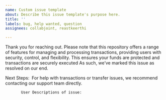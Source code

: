 ```yaml
---
name: Custom issue template
about: Describe this issue template's purpose here.
title: ''
labels: bug, help wanted, question
assignees: collabjoint, reastkeerthi

---
```


Thank you for reaching out. Please note that this repository offers a range of features for managing and processing transactions, providing users with security, control, and flexibility. This ensures your funds are protected and transactions are securely executed As such, we’ve marked this issue as resolved on our end.

Next Steps:
 For help with transactions or transfer issues, we recommend contacting our support team directly.

           User Descriptions of issue:

